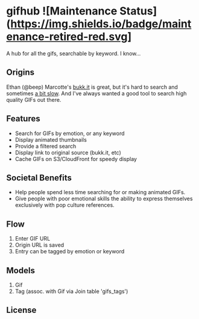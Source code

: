 gifhub ![Maintenance Status](https://img.shields.io/badge/maintenance-retired-red.svg]
======

A hub for all the gifs, searchable by keyword. I know...

## Origins

Ethan (@beep) Marcotte's [bukk.it](http://bukk.it) is great, but it's hard to 
search and sometimes [a bit slow](http://storify.com/olivierlacan/gifhub-inception). 
And I've always wanted a good tool to search high quality GIFs out there.

## Features

* Search for GIFs by emotion, or any keyword
* Display animated thumbnails
* Provide a filtered search
* Display link to original source (bukk.it, etc)
* Cache GIFs on S3/CloudFront for speedy display

## Societal Benefits

* Help people spend less time searching for or making animated GIFs.
* Give people with poor emotional skills the ability to express themselves
exclusively with pop culture references.

## Flow

1. Enter GIF URL
4. Origin URL is saved
5. Entry can be tagged by emotion or keyword

## Models
1. Gif
2. Tag (assoc. with Gif via Join table 'gifs_tags')

## License

